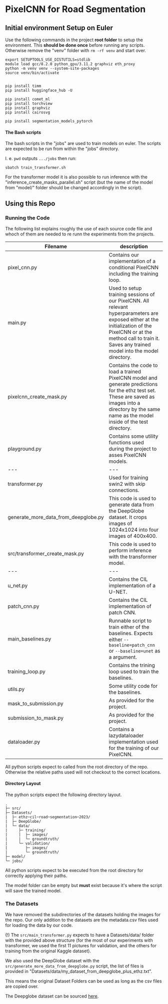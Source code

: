 # PixelCNN for Road Segmentation

## Initial environment Setup on Euler

Use the following commands in the project **root folder** to setup the environment. This **should be done once** before running any scripts.
Otherwise remove the "venv" folder with `rm -rf venv` and start over.
```
export SETUPTOOLS_USE_DISTUTILS=stdlib
module load gcc/8.2.0 python_gpu/3.11.2 graphviz eth_proxy
python -m venv venv --system-site-packages
source venv/bin/activate


pip install timm
pip install huggingface_hub -U

pip install comet_ml
pip install torchview
pip install graphviz
pip install cairosvg

pip install segmentation_models_pytorch

```

#### The Bash scripts

The bash scripts in the "jobs" are used to train models on euler.
The scripts are expected to be run from within the "jobs" directory.

I. e. `pwd` outputs `.../jobs` then run:
```
sbatch train_transformer.sh
```
For the transformer model it is also possible to run inference with the "inference_create_masks_parallel.sh" script (but the name of the model from "model/" folder should be changed accordingly in the script).


## Using this Repo

### Running the Code

The following list explains roughly the use of each source code file and whoch of them are needed to re runn the experiments from the projects.

|Filename | description |
|---------|-------------|
|pixel_cnn.py | Contains our implementation of a conditional PixelCNN including the training loop.|
|main.py | Used to setup training sessions of our PixelCNN. All relevant hyperparameters are exposed either at the initialization of the PixelCNN or at the method call to train it. Saves any trained model into the model directory.|
|pixelcnn_create_mask.py | Contains the code to load a trained PixelCNN model and generate predictions for the ethz test set. These are saved as images into a directory by the same name as the model inside of the test directory. |
|playground.py | Contains some utility functions used during the project to asses PixelCNN models.|
|---|---|
|transformer.py| Used for training swin2 with skip connections. |
|generate_more_data_from_deepglobe.py| This code is used to generate data from the DeepGlobe dataset. It crops images of 1024x1024 into four images of 400x400. |
|src/transformer_create_mask.py| This code is used to perform inference with the transformer model. |
|---|---|
|u_net.py | Contains the CIL implementation of a U-NET.|
|patch_cnn.py| Contains the CIL implementation of patch CNN.|
|main_baselines.py | Runnable script to train either of the baselines. Expects either `--baseline=patch_cnn` or `--baseline=unet` as a argument.|
|training_loop.py | Contains the trining loop used to train the baselines. |
|utils.py | Some utility code for the baselines. |
|mask_to_submission.py | As provided for the project. |
|submission_to_mask.py | As provided for the project. |
|dataloader.py | Contains a lazydataloader implementation used for the training of our PixelCNN. |

All python scripts expect to called from the root directory of the repo. Otherwise the relative paths used will not checkout to the correct locations.

#### Directory Layout

The python scripts expect the following directory layout.

```
.
├─ src/
├─ Datasets/
|  ├─ ethz─cil─road─segmentation─2023/
|  ├─ DeepGlobe/
|  └─ data/
|     ├─ training/
|     |  ├─ images/
|     |  └─ groundtruth/
|     └─ validation/
|        ├─ images/
|        └─ groundtruth/
├─ model/
└─ jobs/
```


All python scripts expect to be executed from the root directory for correctly applying their paths.

The model folder can be empty but **must** exist because it's where the script will save the trained model.

### The Datasets

We have removed the subdirectories of the datasets holding the images for the repo. Our only addition to the datasets are the metadata.csv files used for loading the data by our code.

(!) The `src/main_transformer.py` expects to have a Datasets/data/ folder with the provided above structure (for the most of our experiments with transformer, we used the first 11 pictures for validation, and the others for training from the original Kaggle dataset).

We also used the DeepGlobe dataset with the `src/generate_more_data_from_deepglobe.py` script, the list of files is provided in "Datasets/data/my_dataset_from_deepglobe_plus_ethz.txt".

This means the original Dataset Folders can be used as long as the csv files are copied over.

The Deepglobe dataset can be sourced [here](https://www.kaggle.com/datasets/balraj98/deepglobe-road-extraction-dataset).

